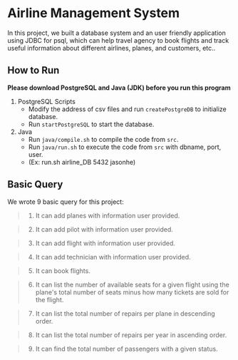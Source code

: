 # Airline Management System

In this project, we built a database system and an user friendly application using JDBC for psql, which can help travel agency to book flights and track useful information about different airlines, planes, and customers, etc..

## How to Run

**Please download PostgreSQL and Java (JDK) before you run this program**

1. PostgreSQL Scripts
   * Modify the address of csv files and run `createPostgreDB` to initialize database.
   * Run `startPostgreSQL` to start the database.
2. Java
   * Run `java/compile.sh` to compile the code from `src`.
   * Run `java/run.sh` to execute the code from `src` with dbname, port, user. 
   * (Ex: run.sh airline_DB 5432 jasonhe)

## Basic Query

We wrote 9 basic query for this project:

> 1. It can add planes with information user provided.

> 2. It can add pilot with information user provided.

> 3. It can add flight with information user provided.

> 4. It can add technician with information user provided.

> 5. It can book flights.

> 6. It can list the number of available seats for a given flight using the plane's total number of seats minus how many tickets are sold for the flight.

> 7. It can list the total number of repairs per plane in descending order.

> 8. It can list the total number of repairs per year in ascending order.

> 9. It can find the total number of passengers with a given status.